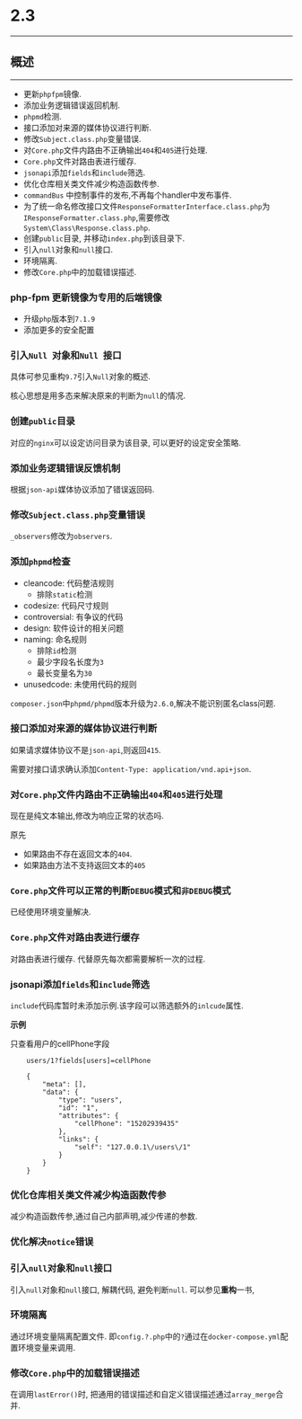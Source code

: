 # 2.3

---

## 概述

---

* 更新`phpfpm`镜像.
* 添加业务逻辑错误返回机制.
* `phpmd`检测.
* 接口添加对来源的媒体协议进行判断.
* 修改`Subject.class.php`变量错误.
* 对`Core.php`文件内路由不正确输出`404`和`405`进行处理.
* `Core.php`文件对路由表进行缓存.
* `jsonapi`添加`fields`和`include`筛选.
* 优化仓库相关类文件减少构造函数传参.
* `commandBus` 中控制事件的发布,不再每个handler中发布事件.
* 为了统一命名修改接口文件`ResponseFormatterInterface.class.php`为`IResponseFormatter.class.php`,需要修改`System\Class\Response.class.php`.
* 创建`public`目录, 并移动`index.php`到该目录下.
* 引入`null`对象和`null`接口.
* 环境隔离.
* 修改`Core.php`中的加载错误描述.

### php-fpm 更新镜像为专用的后端镜像

* 升级`php`版本到`7.1.9`
* 添加更多的安全配置

### 引入`Null `对象和`Null `接口

具体可参见重构`9.7`引入`Null`对象的概述.

核心思想是用多态来解决原来的判断为`null`的情况.

### 创建`public`目录

对应的`nginx`可以设定访问目录为该目录, 可以更好的设定安全策略.

### 添加业务逻辑错误反馈机制

根据`json-api`媒体协议添加了错误返回码.

### 修改`Subject.class.php`变量错误

`_observers`修改为`observers`.

### 添加`phpmd`检查

* cleancode: 代码整洁规则
	* 排除`static`检测
* codesize: 代码尺寸规则
* controversial: 有争议的代码
* design: 软件设计的相关问题
* naming: 命名规则
	* 排除`id`检测
	* 最少字段名长度为`3`
	* 最长变量名为`30`
* unusedcode: 未使用代码的规则

`composer.json`中`phpmd/phpmd`版本升级为`2.6.0`,解决不能识别匿名class问题.

### 接口添加对来源的媒体协议进行判断

如果请求媒体协议不是`json-api`,则返回`415`.

需要对接口请求确认添加`Content-Type: application/vnd.api+json`.


### 对`Core.php`文件内路由不正确输出`404`和`405`进行处理

现在是纯文本输出,修改为响应正常的状态吗.

原先

* 如果路由不存在返回文本的`404`.
* 如果路由方法不支持返回文本的`405`

### `Core.php`文件可以正常的判断`DEBUG`模式和`非DEBUG`模式

已经使用环境变量解决.

### `Core.php`文件对路由表进行缓存

对路由表进行缓存. 代替原先每次都需要解析一次的过程.

### jsonapi添加`fields`和`include`筛选

`include`代码库暂时未添加示例.该字段可以筛选额外的`inlcude`属性.

**示例**

只查看用户的cellPhone字段

		users/1?fields[users]=cellPhone
		
		{
		    "meta": [],
		    "data": {
		        "type": "users",
		        "id": "1",
		        "attributes": {
		            "cellPhone": "15202939435"
		        },
		        "links": {
		            "self": "127.0.0.1\/users\/1"
		        }
		    }
		}

### 优化仓库相关类文件减少构造函数传参

减少构造函数传参,通过自己内部声明,减少传递的参数.

### 优化解决`notice`错误

### 引入`null`对象和`null`接口

引入`null`对象和`null`接口, 解耦代码, 避免判断`null`. 可以参见**重构**一书,

### 环境隔离

通过环境变量隔离配置文件. 即`config.?.php`中的`?`通过在`docker-compose.yml`配置环境变量来调用.

### 修改`Core.php`中的加载错误描述

在调用`lastError()`时, 把通用的错误描述和自定义错误描述通过`array_merge`合并.

